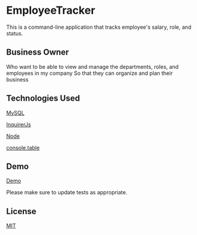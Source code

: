 # EmployeeTracker

This is a command-line application that tracks employee's salary, role, and status.

## Business Owner
Who want to be able to view and manage the departments, roles, and employees in my company
So that they can organize and plan their business

## Technologies Used
[MySQL](https://www.npmjs.com/package/mysql)

[InquirerJs](https://www.npmjs.com/package/inquirer/v/0.2.3)

[Node](https://nodejs.org/en/)

[console.table](https://www.npmjs.com/package/console.table)



## Demo
[Demo](/Users/shaymathis/CodingBootcamp/homework12/Assets/Demo.mov)

Please make sure to update tests as appropriate.

## License
[MIT](https://choosealicense.com/licenses/mit/)
